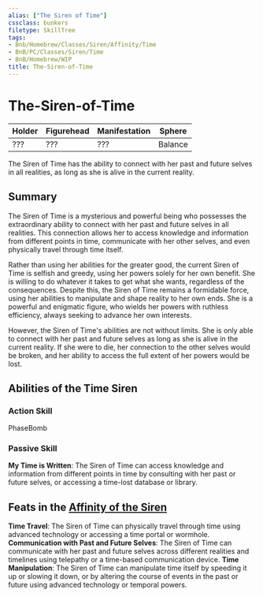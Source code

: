 ```yaml
---
alias: ["The Siren of Time"]
cssclass: bunkers
filetype: SkillTree
tags:
- Bnb/Homebrew/Classes/Siren/Affinity/Time
- BnB/PC/Classes/Siren/Time
- BnB/Homebrew/WIP
title: The-Siren-of-Time
---
```


# The-Siren-of-Time
| Holder | Figurehead | Manifestation | Sphere  |
| ------ | ---------- | ------------- | ------- |
| ???    | ???     | ???           | Balance |

The Siren of Time has the ability to connect with her past and future selves in all realities, as long as she is alive in the current reality.

## Summary
The Siren of Time is a mysterious and powerful being who possesses the extraordinary ability to connect with her past and future selves in all realities. This connection allows her to access knowledge and information from different points in time, communicate with her other selves, and even physically travel through time itself.

Rather than using her abilities for the greater good, the current Siren of Time is selfish and greedy, using her powers solely for her own benefit. She is willing to do whatever it takes to get what she wants, regardless of the consequences. Despite this, the Siren of Time remains a formidable force, using her abilities to manipulate and shape reality to her own ends. She is a powerful and enigmatic figure, who wields her powers with ruthless efficiency, always seeking to advance her own interests.

However, the Siren of Time's abilities are not without limits. She is only able to connect with her past and future selves as long as she is alive in the current reality. If she were to die, her connection to the other selves would be broken, and her ability to access the full extent of her powers would be lost.

## Abilities of the Time Siren

### Action Skill
PhaseBomb

### Passive Skill
**My Time is Written**: The Siren of Time can access knowledge and information from different points in time by consulting with her past or future selves, or accessing a time-lost database or library.

## Feats in the [Affinity of the Siren](../../The-Siren.md)
**Time Travel**: The Siren of Time can physically travel through time using advanced technology or accessing a time portal or wormhole.
**Communication with Past and Future Selves**: The Siren of Time can communicate with her past and future selves across different realities and timelines using telepathy or a time-based communication device.
**Time Manipulation**: The Siren of Time can manipulate time itself by speeding it up or slowing it down, or by altering the course of events in the past or future using advanced technology or temporal powers.